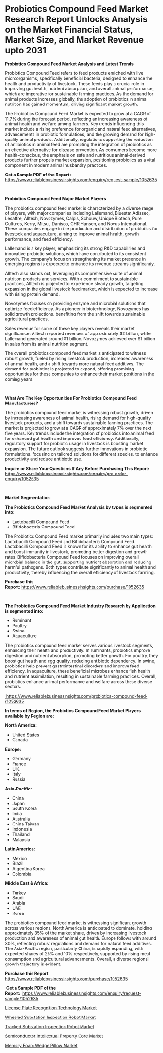 <p><h1>Probiotics Compound Feed Market Research Report Unlocks Analysis on the Market Financial Status, Market Size, and Market Revenue upto 2031</h1></p><p><strong>Probiotics Compound Feed Market Analysis and Latest Trends</strong></p>
<p><p>Probiotics Compound Feed refers to feed products enriched with live microorganisms, specifically beneficial bacteria, designed to enhance the health and productivity of livestock. These feeds play a crucial role in improving gut health, nutrient absorption, and overall animal performance, which are imperative for sustainable farming practices. As the demand for animal products increases globally, the adoption of probiotics in animal nutrition has gained momentum, driving significant market growth.</p><p>The Probiotics Compound Feed Market is expected to grow at a CAGR of 11.7% during the forecast period, reflecting an increasing awareness of animal health and welfare among farmers. Key trends influencing this market include a rising preference for organic and natural feed alternatives, advancements in probiotic formulations, and the growing demand for high-quality animal products. Additionally, regulations supporting the reduction of antibiotics in animal feed are prompting the integration of probiotics as an effective alternative for disease prevention. As consumers become more health-conscious, the emphasis on safe and nutritious animal-derived products further propels market expansion, positioning probiotics as a vital component in modern animal husbandry practices.</p></p>
<p><strong>Get a Sample PDF of the Report:&nbsp;</strong> <a href="https://www.reliablebusinessinsights.com/enquiry/request-sample/1052635?utm_campaign=39&utm_medium=2&utm_source=Github&utm_content=ia&utm_term=07122024&utm_id=probiotics-compound-feed">https://www.reliablebusinessinsights.com/enquiry/request-sample/1052635</a></p>
<p>&nbsp;</p>
<p><strong>Probiotics Compound Feed Major Market Players</strong></p>
<p><p>The probiotics compound feed market is characterized by a diverse range of players, with major companies including Lallemand, Bluestar Adisseo, Lesaffre, Alltech, Novozymes, Calpis, Schouw, Unique Biotech, Pure Cultures, Kerry, Mitsui, Danisco, CHR Hansen, and Novus International. These companies engage in the production and distribution of probiotics for livestock and aquaculture, aiming to improve animal health, growth performance, and feed efficiency.</p><p>Lallemand is a key player, emphasizing its strong R&D capabilities and innovative probiotic solutions, which have contributed to its consistent growth. The company's focus on strengthening its market presence in emerging regions is expected to enhance its revenue streams significantly.</p><p>Alltech also stands out, leveraging its comprehensive suite of animal nutrition products and services. With a commitment to sustainable practices, Alltech is projected to experience steady growth, targeting expansion in the global livestock feed market, which is expected to increase with rising protein demand.</p><p>Novozymes focuses on providing enzyme and microbial solutions that optimize feed efficiency. As a pioneer in biotechnology, Novozymes has solid growth projections, benefiting from the shift towards sustainable agricultural practices.</p><p>Sales revenue for some of these key players reveals their market significance: Alltech reported revenues of approximately $2 billion, while Lallemand generated around $1 billion. Novozymes achieved over $1 billion in sales from its animal nutrition segment. </p><p>The overall probiotics compound feed market is anticipated to witness robust growth, fueled by rising livestock production, increased awareness of animal health, and a shift towards more natural feed additives. The demand for probiotics is projected to expand, offering promising opportunities for these companies to enhance their market positions in the coming years.</p></p>
<p>&nbsp;</p>
<p><strong>What Are The Key Opportunities For Probiotics Compound Feed Manufacturers?</strong></p>
<p><p>The probiotics compound feed market is witnessing robust growth, driven by increasing awareness of animal health, rising demand for high-quality livestock products, and a shift towards sustainable farming practices. The market is projected to grow at a CAGR of approximately 7% over the next five years. Key trends include the integration of probiotics into animal feed for enhanced gut health and improved feed efficiency. Additionally, regulatory support for probiotic usage in livestock is boosting market expansion. The future outlook suggests further innovations in probiotic formulations, focusing on tailored solutions for different species, to enhance productivity and reduce antibiotic use.</p></p>
<p><strong>Inquire or Share Your Questions If Any Before Purchasing This Report:</strong> <a href="https://www.reliablebusinessinsights.com/enquiry/pre-order-enquiry/1052635?utm_campaign=39&utm_medium=2&utm_source=Github&utm_content=ia&utm_term=07122024&utm_id=probiotics-compound-feed">https://www.reliablebusinessinsights.com/enquiry/pre-order-enquiry/1052635</a></p>
<p>&nbsp;</p>
<p><strong>Market Segmentation</strong></p>
<p><strong>The Probiotics Compound Feed Market Analysis by types is segmented into:</strong></p>
<p><ul><li>Lactobacilli Compound Feed</li><li>Bifidobacteria Compound Feed</li></ul></p>
<p><p>The Probiotics Compound Feed market primarily includes two main types: Lactobacilli Compound Feed and Bifidobacteria Compound Feed. Lactobacilli Compound Feed is known for its ability to enhance gut health and boost immunity in livestock, promoting better digestion and growth rates. Bifidobacteria Compound Feed focuses on improving overall microbial balance in the gut, supporting nutrient absorption and reducing harmful pathogens. Both types contribute significantly to animal health and productivity, thereby influencing the overall efficiency of livestock farming.</p></p>
<p><strong>Purchase this Report:&nbsp;</strong><a href="https://www.reliablebusinessinsights.com/purchase/1052635?utm_campaign=39&utm_medium=2&utm_source=Github&utm_content=ia&utm_term=07122024&utm_id=probiotics-compound-feed">https://www.reliablebusinessinsights.com/purchase/1052635</a></p>
<p>&nbsp;</p>
<p><strong>The Probiotics Compound Feed Market Industry Research by Application is segmented into:</strong></p>
<p><ul><li>Ruminant</li><li>Poultry</li><li>Swine</li><li>Aquaculture</li></ul></p>
<p><p>The probiotics compound feed market serves various livestock segments, enhancing their health and productivity. In ruminants, probiotics improve digestion and nutrient absorption, promoting better growth. For poultry, they boost gut health and egg quality, reducing antibiotic dependency. In swine, probiotics help prevent gastrointestinal disorders and improve feed efficiency. In aquaculture, these beneficial microbes enhance fish health and nutrient assimilation, resulting in sustainable farming practices. Overall, probiotics enhance animal performance and welfare across these diverse sectors.</p></p>
<p><a href="https://www.reliablebusinessinsights.com/probiotics-compound-feed-r1052635?utm_campaign=39&utm_medium=2&utm_source=Github&utm_content=ia&utm_term=07122024&utm_id=probiotics-compound-feed">&nbsp;https://www.reliablebusinessinsights.com/probiotics-compound-feed-r1052635</a></p>
<p><strong>In terms of Region, the Probiotics Compound Feed Market Players available by Region are:</strong></p>
<p>
    <p> <strong> North America: </strong>
        <ul>
            <li>United States</li>
            <li>Canada</li>
        </ul>
        </p> 
    <p> <strong> Europe: </strong>
        <ul>
            <li>Germany</li>
            <li>France</li>
            <li>U.K.</li>
            <li>Italy</li>
            <li>Russia</li>
        </ul>
        </p> 
    <p> <strong> Asia-Pacific: </strong>
        <ul>
            <li>China</li>
            <li>Japan</li>
            <li>South Korea</li>
            <li>India</li>
            <li>Australia</li>
            <li>China Taiwan</li>
            <li>Indonesia</li>
            <li>Thailand</li>
            <li>Malaysia</li>
        </ul>
        </p> 
    <p> <strong> Latin America: </strong>
        <ul>
            <li>Mexico</li>
            <li>Brazil</li>
            <li>Argentina Korea</li>
            <li>Colombia</li>
        </ul>
        </p> 
    <p> <strong> Middle East & Africa: </strong>
        <ul>
            <li>Turkey</li>
            <li>Saudi</li>
            <li>Arabia</li>
            <li>UAE</li>
            <li>Korea</li>
        </ul>
    </p>
    </p>
<p><p>The probiotics compound feed market is witnessing significant growth across various regions. North America is anticipated to dominate, holding approximately 35% of the market share, driven by increasing livestock production and awareness of animal gut health. Europe follows with around 30%, reflecting robust regulations and demand for natural feed additives. The Asia-Pacific region, particularly China, is rapidly expanding, with expected shares of 25% and 10% respectively, supported by rising meat consumption and agricultural advancements. Overall, a diverse regional growth trajectory is evident.</p></p>
<p><strong>Purchase this Report: </strong><a href="https://www.reliablebusinessinsights.com/purchase/1052635?utm_campaign=39&utm_medium=2&utm_source=Github&utm_content=ia&utm_term=07122024&utm_id=probiotics-compound-feed">https://www.reliablebusinessinsights.com/purchase/1052635</a></p>
<p>&nbsp;<strong>Get a Sample PDF of the Report:&nbsp;&nbsp;</strong><a href="https://www.reliablebusinessinsights.com/enquiry/request-sample/1052635?utm_campaign=39&utm_medium=2&utm_source=Github&utm_content=ia&utm_term=07122024&utm_id=probiotics-compound-feed">https://www.reliablebusinessinsights.com/enquiry/request-sample/1052635</a></p>
<p><strong></strong></p>
<p><p><a href="https://www.linkedin.com/pulse/forecasting-trends-license-plate-recognition-technology-market-vbnrf?utm_campaign=39&utm_medium=2&utm_source=Github&utm_content=ia&utm_term=07122024&utm_id=probiotics-compound-feed">License Plate Recognition Technology Market</a></p><p><a href="https://issuu.com/reportprime-2/docs/wheeled-substation-inspection-robot-market-size-20?utm_campaign=39&utm_medium=2&utm_source=Github&utm_content=ia&utm_term=07122024&utm_id=probiotics-compound-feed">Wheeled Substation Inspection Robot Market</a></p><p><a href="https://issuu.com/reportprime-2/docs/tracked-substation-inspection-robot-market-size-20?utm_campaign=39&utm_medium=2&utm_source=Github&utm_content=ia&utm_term=07122024&utm_id=probiotics-compound-feed">Tracked Substation Inspection Robot Market</a></p><p><a href="https://www.linkedin.com/pulse/forecasting-semiconductor-intellectual-property-core-market-industry-yzqff?utm_campaign=39&utm_medium=2&utm_source=Github&utm_content=ia&utm_term=07122024&utm_id=probiotics-compound-feed">Semiconductor Intellectual Property Core Market</a></p><p><a href="https://www.linkedin.com/pulse/strategic-roadmap-global-memory-foam-wedge-pillow-market-z27yf?utm_campaign=39&utm_medium=2&utm_source=Github&utm_content=ia&utm_term=07122024&utm_id=probiotics-compound-feed">Memory Foam Wedge Pillow Market</a></p></p>